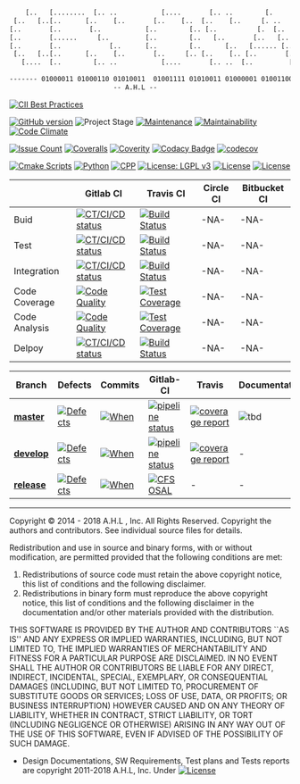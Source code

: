 ```txt

    [..   [........  [.. ..           [....       [.. ..        [.       [..      
 [..   [..[..      [..    [..       [..    [..  [..    [..     [. ..     [..      
[..       [..       [..           [..        [.. [..          [.  [..    [..      
[..       [......     [..         [..        [..   [..       [..   [..   [..      
[..       [..            [..      [..        [..      [..   [...... [..  [..      
 [..   [..[..      [..    [..       [..     [.. [..    [.. [..       [.. [..      
   [....  [..        [.. ..           [....       [.. ..  [..         [..[........
                                                                                  
------- 01000011 01000110 01010011  01001111 01010011 01000001 01001100 --------
                          -- A.H.L --
```

[![CII Best Practices][Best-Practices-shield]][Best-Practices]

[![GitHub version][GitHub-version-shields]][GitHub-version] 
![Project Stage][project-stage-shield]
[![Maintenance][maintenance-status-shield]][maintenance-status]
[![Maintainability][maintainability-status-shield]][maintainability-status]
[![Code Climate][codeclimate-shield]][codeclimate]

[![Issue Count][codeclimate-Issue-Count-shield]][codeclimate-Issue-Count]
[![Coveralls][Coveralls-io-shields]][Coveralls-io]
[![Coverity][coverity-scan-shields]][coverity-scan]
[![Codacy Badge][codacy-badge-shields]][codacy-badge-shields]
[![codecov][code-cov-shields]][code-cov]

[![Cmake Scripts][Cmake-shield]][cmake]
[![Python][Python-lang-shield]][Python-lang]
[![CPP][cpp-lang-shield]][cpp-lang]
[![License: LGPL v3][lgpl-v3-license-shield]][lgpl-v3-license]
[![License][license-shield]](LICENSE)
[![License][cc-by-nc-sa-4-0-shield]][cc-by-nc-sa-4-0]

|  | Gitlab CI | Travis CI | Circle CI | Bitbucket CI |
|---------------|----------------|-----------|------------|-----------|
| Buid  |[![CT/CI/CD status][master-pipeline-shield]][master-pipeline]|[![Build Status][travis-build-status-shield]][travis-build-status]|-NA-|-NA-|
| Test  | [![CT/CI/CD status][master-pipeline-shield]][master-pipeline]|[![Build Status][travis-build-status-shield]][travis-build-status]|-NA-|-NA-|
| Integration |[![CT/CI/CD status][master-pipeline-shield]][master-pipeline]|[![Build Status][travis-build-status-shield]][travis-build-status]|-NA-|-NA-|
| Code Coverage |[![Code Quality ][master-coverage-shield]][master-coverage]|[![Test Coverage][codelimate-test-coverage-shield]][codelimate-test-coverage]|-NA-|-NA-|
| Code Analysis | [![Code Quality][master-coverage-shield]][master-coverage]|[![Test Coverage][codelimate-test-coverage-shield]][codelimate-test-coverage]|-NA-|-NA-|
| Delpoy |[![CT/CI/CD status][master-pipeline-shield]][master-pipeline]|[![Build Status][travis-build-status-shield]][travis-build-status]|-NA-|-NA-|


Branch   | Defects | Commits | Gitlab-CI | Travis | Documentation |
|--------|---------|---------|-----------|--------|---------------|
|[__master__][master-branch] |[![Defects][Issues-shield]][Issues]| [![When][maste-commits-shield]][maste-commits-shield] | [![pipeline status](https://gitlab.com/doevelopper/cfs-osal/badges/master/pipeline.svg)](https://gitlab.com/doevelopper/cfs-osal/commits/master) | [![coverage report](https://gitlab.com/doevelopper/cfs-osal/badges/master/coverage.svg)](https://gitlab.com/doevelopper/cfs-osal/commits/master) | ![tbd](https://img.shields.io/badge/development%20status-active-green.svg)
|[__develop__][develp-branch] |[![Defects][Issues-shield]][Issues]| [![When][tumbleweed-commits-shield]][tumbleweed-commits] | [![pipeline status](https://gitlab.com/doevelopper/cfs-osal/badges/develop/pipeline.svg)](https://gitlab.com/doevelopper/cfs-osal/commits/develop) | [![coverage report](https://gitlab.com/doevelopper/cfs-osal/badges/develop/coverage.svg)](https://gitlab.com/doevelopper/cfs-osal/commits/develop)|-|
|[__release__][release-branch] |[![Defects][Issues-shield]][Issues]| [![When][production-commits-shield]][production-commits] | [![CFS OSAL](https://img.shields.io/github/release/doevelopper/cfs-osal.svg)](https://github.com/doevelopper/cfs-osal/releases) |-|-|


<hr>

Copyright © 2014 - 2018 A.H.L , Inc. All Rights Reserved.
Copyright the authors and contributors. See individual source files
for details.

 Redistribution and use in source and binary forms, with or without
 modification, are permitted provided that the following conditions
 are met:
 1. Redistributions of source code must retain the above copyright
    notice, this list of conditions and the following disclaimer.
 2. Redistributions in binary form must reproduce the above copyright
    notice, this list of conditions and the following disclaimer in the
    documentation and/or other materials provided with the distribution.

 THIS SOFTWARE IS PROVIDED BY THE AUTHOR AND CONTRIBUTORS ``AS IS'' AND
 ANY EXPRESS OR IMPLIED WARRANTIES, INCLUDING, BUT NOT LIMITED TO, THE
 IMPLIED WARRANTIES OF MERCHANTABILITY AND FITNESS FOR A PARTICULAR PURPOSE
 ARE DISCLAIMED.  IN NO EVENT SHALL THE AUTHOR OR CONTRIBUTORS BE LIABLE
 FOR ANY DIRECT, INDIRECT, INCIDENTAL, SPECIAL, EXEMPLARY, OR CONSEQUENTIAL
 DAMAGES (INCLUDING, BUT NOT LIMITED TO, PROCUREMENT OF SUBSTITUTE GOODS
 OR SERVICES; LOSS OF USE, DATA, OR PROFITS; OR BUSINESS INTERRUPTION)
 HOWEVER CAUSED AND ON ANY THEORY OF LIABILITY, WHETHER IN CONTRACT, STRICT
 LIABILITY, OR TORT (INCLUDING NEGLIGENCE OR OTHERWISE) ARISING IN ANY WAY
 OUT OF THE USE OF THIS SOFTWARE, EVEN IF ADVISED OF THE POSSIBILITY OF
 SUCH DAMAGE.
 
 - Design Documentations, SW Requirements, Test plans and Tests reports are copyright 2011-2018 A.H.L, Inc. Under [![License][cc-by-nc-sa-4-0-shield]][cc-by-nc-sa-4-0]


[codacy-badge-shields]: https://api.codacy.com/project/badge/Grade/14eae26a4b2140f3a4e684eff3ce2049
[codacy-badge]: https://www.codacy.com/app/happyman/cfs-osal?utm_source=github.com&amp;utm_medium=referral&amp;utm_content=doevelopper/cfs-osal&amp;utm_campaign=Badge_Grade
 
[GitHub-version-shields]: https://badge.fury.io/gh/doevelopper%2Fcfs-osal.svg 
[GitHub-version]: https://badge.fury.io/gh/doevelopper%2Fcfs-osal 

[master-branch]: https://gitlab.com/doevelopper/cfs-third-parties/tree/master
[develp-branch]: https://gitlab.com/doevelopper/cfs-third-parties/tree/develop
[release-branch]: https://gitlab.com/doevelopper/cfs-third-parties/tree/release

[Cmake-shield]: https://img.shields.io/badge/language-cmake%207%25-brown.svg
[cmake]: https://cmake.org/

[Issues-shield]: https://img.shields.io/github/issues/doevelopper/cfs-osal.svg
[Issues]: https://github.com/doevelopper/cfs-osal/issues
[maste-commits-shield]: https://img.shields.io/github/last-commit/doevelopper/cfs-osal/master.svg
[maste-commits]: https://github.com/doevelopper/cfs-osal/tree/master/
[tumbleweed-commits-shield]: https://img.shields.io/github/last-commit/doevelopper/cfs-osal/develop.svg
[tumbleweed-commits]: https://github.com/doevelopper/cfs-osal/tree/develop/
[production-commits-shield]: https://img.shields.io/github/last-commit/doevelopper/cfs-osal/releases.svg
[production-commits]: https://github.com/doevelopper/cfs-osal/tree/releases/
[project-stage-shield]: https://img.shields.io/badge/project%20stage-production%20ready-brightgreen.svg

[master-pipeline-shield]: https://gitlab.com/doevelopper/cfs-osal/badges/master/pipeline.svg
[master-pipeline]: https://gitlab.com/doevelopper/cfs-osal/commits/master
[master-coverage-shield]: https://gitlab.com/doevelopper/cfs-osal/badges/master/coverage.svg
[master-coverage]: https://gitlab.com/doevelopper/cfs-osal/commits/master

[develop-pipeline-shield]: https://gitlab.com/doevelopper/cfs-osal/badges/develop/pipeline.svg
[develop-pipeline]: https://gitlab.com/doevelopper/cfs-osal/commits/develop
[develop-coverage-shield]: https://gitlab.com/doevelopper/cfs-osal/badges/develop/coverage.svg
[develop-coverage]: https://gitlab.com/doevelopper/cfs-osal/commits/develop

[gitlabci]: https://gitlab.com/doevelopper/cfs-osal/pipeline

[travis-build-status-shield]: https://travis-ci.org/doevelopper/cfs-osal.svg?branch=master
[travis-build-status]: https://travis-ci.org/doevelopper/cfs-osal

[codelimate-test-coverage-shield]: https://api.codeclimate.com/v1/badges/bbe26bb09405f5581f84/test_coverage
[codelimate-test-coverage]: https://codeclimate.com/github/doevelopper/cfs-osal/test_coverage

[old-codelimate-test-coverage-shield]: https://codeclimate.com/github/doevelopper/cfs-osal/badges/coverage.svg
[old-codelimate-test-coverage]: https://codeclimate.com/github/doevelopper/cfs-osal/coverage

[codeclimate-shield]: https://codeclimate.com/github/doevelopper/cfs-osal/badges/gpa.svg
[codeclimate]: https://codeclimate.com/github/doevelopper/cfs-osal
[codeclimate-Issue-Count-shield]: https://codeclimate.com/github/doevelopper/cfs-osal/badges/issue_count.svg
[codeclimate-Issue-Count]: https://codeclimate.com/github/doevelopper/cfs-osal

[license-shield]: https://img.shields.io/badge/license-Apache%20license%202.0-blue.svg
[semver]: http://semver.org/spec/v2.0.0.htm
[keepchangelog]: http://keepachangelog.com/en/1.0.0/

[amd64-arch-shield]: https://img.shields.io/badge/architecture-amd64-blue.svg
[aarch64-arch-shield]: https://img.shields.io/badge/architecture-aarch64-blue.svg
[armhf-arch-shield]: https://img.shields.io/badge/architecture-armhf-blue.svg

[Best-Practices-shield]: https://bestpractices.coreinfrastructure.org/projects/2388/badge
[Best-Practices]: https://bestpractices.coreinfrastructure.org/projects/2388

[Python-lang-shield]: https://img.shields.io/badge/language-python%205.5%25-purple.svg
[Python-lang]: https://python.org/
[cpp-lang-shield]: https://img.shields.io/badge/language-C++%2035.5%25-blue.svg
[cpp-lang]: https://isocpp.org/

[coverity-scan-shields]: https://img.shields.io/coverity/scan/17388.svg?style=flat&logo=coverity
[coverity-scan]: https://scan.coverity.com/projects/17388


[bkp-Coveralls-todo-shields]: https://img.shields.io/badge/coveralls-ToDo-lightgrey.svg?
[bkp-Coveralls-todo]: https://coveralls.io/github/cginternals/glbinding
[Coveralls-io-shields]: https://coveralls.io/repos/github/doevelopper/cfs-osal/badge.svg?branch=master
[Coveralls-io]: https://coveralls.io/github/doevelopper/cfs-osal?branch=master
[code-cov-shields]: https://codecov.io/gh/doevelopper/cfs-osal/branch/master/graph/badge.svg
[code-cov]: https://codecov.io/gh/doevelopper/cfs-osal

[developpement-status-shield]: https://img.shields.io/badge/development%20status-active-green.svg
[maintenance-status-shield]: https://img.shields.io/badge/Maintained%3F-yes-green.svg
[maintenance-status]: https://gitlab.com/doevelopper/cfs-osal/tree/develop
[maintainability-status-shield]: https://api.codeclimate.com/v1/badges/bbe26bb09405f5581f84/maintainability
[maintainability-status]: https://codeclimate.com/github/doevelopper/cfs-osal/maintainability

[apache-license-shield]: https://img.shields.io/badge/license-Apache%20license%202.0-blue.svg
[apache-license]: https://opensource.org/licenses/Apache-2.0
[lgpl-v3-license-shield]: https://img.shields.io/badge/License-LGPL%20v3-blue.svg
[lgpl-v3-license]: http://www.gnu.org/licenses/lgpl-3.0
[cc-by-nc-sa-4-0-shield]: https://img.shields.io/badge/License-CC%20BY--NC--SA%204.0-lightgrey.svg
[cc-by-nc-sa-4-0]: https://creativecommons.org/licenses/by-nc-sa/4.0/
